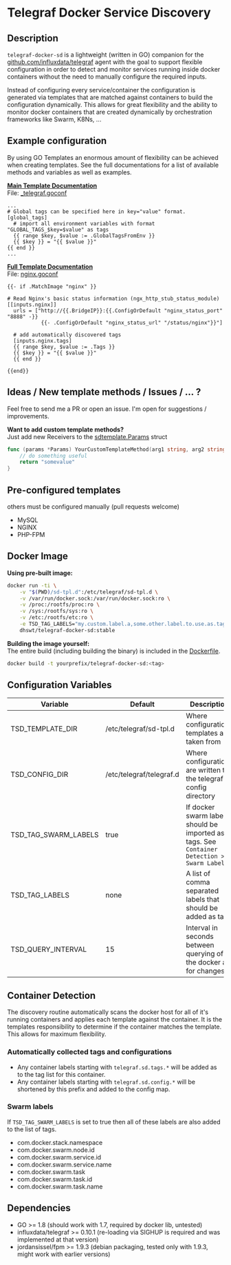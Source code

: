 # Telegraf Docker Service Discovery

## Description
`telegraf-docker-sd` is a lightweight (written in GO) companion for the
[github.com/influxdata/telegraf](https://github.com/influxdata/telegraf)
agent with the goal to support flexible configuration in order to detect
and monitor services running inside docker containers without the need
to manually configure the required inputs.

Instead of configuring every service/container the configuration is
generated via templates that are matched against containers to build
the configuration dynamically. This allows for great flexibility and
the ability to monitor docker containers that are created dynamically by
orchestration frameworks like Swarm, K8Ns, ...

## Example configuration
By using GO Templates an enormous amount of flexibility can be achieved
when creating templates. See the full documentations for a list of
available methods and variables as well as examples.

**[Main Template Documentation](doc/MAIN_TEMPLATE.md)** \
File: [_telegraf.goconf](sd-tpl.d/_telegraf.goconf)
```
...
# Global tags can be specified here in key="value" format.
[global_tags]
  # import all environment variables with format "GLOBAL_TAGS_$key=$value" as tags
  {{ range $key, $value := .GlobalTagsFromEnv }}
  {{ $key }} = "{{ $value }}"
{{ end }}
...
```

**[Full Template Documentation](doc/CONTAINER_TEMPLATE.md)** \
File: [nginx.goconf](sd-tpl.d/nginx.goconf)
```
{{- if .MatchImage "nginx" }}

# Read Nginx's basic status information (ngx_http_stub_status_module)
[[inputs.nginx]]
  urls = ["http://{{.BridgeIP}}:{{.ConfigOrDefault "nginx_status_port" "8888" -}}
           {{- .ConfigOrDefault "nginx_status_url" "/status/nginx"}}"]

  # add automatically discovered tags
  [inputs.nginx.tags]
  {{ range $key, $value := .Tags }}
  {{ $key }} = "{{ $value }}"
  {{ end }}

{{end}}
```

## Ideas / New template methods / Issues / ... ?
Feel free to send me a PR or open an issue. I'm open for suggestions / improvements.

**Want to add custom template methods?** \
Just add new Receivers to the [sdtemplate.Params](sdtemplate/params.go) struct
```go
func (params *Params) YourCustomTemplateMethod(arg1 string, arg2 string, <<whatever>>) string {
    // do something useful
    return "somevalue"
}
```

## Pre-configured templates
others must be configured manually (pull requests welcome)
- MySQL
- NGINX
- PHP-FPM

## Docker Image
**Using pre-built image:**
```bash
docker run -ti \
    -v "$(PWD)/sd-tpl.d":/etc/telegraf/sd-tpl.d \
    -v /var/run/docker.sock:/var/run/docker.sock:ro \
    -v /proc:/rootfs/proc:ro \
    -v /sys:/rootfs/sys:ro \
    -v /etc:/rootfs/etc:ro \
    -e TSD_TAG_LABELS="my.custom.label.a,some.other.label.to.use.as.tags,..." \
    dhswt/telegraf-docker-sd:stable
```

**Building the image yourself:** \
The entire build (including building the binary) is included in the [Dockerfile](Dockerfile).
```bash
docker build -t yourprefix/telegraf-docker-sd:<tag>
```

## Configuration Variables
| Variable             | Default                  | Description                                                                                 |
| ---                  | ---                      | ---                                                                                         |
| TSD_TEMPLATE_DIR     | /etc/telegraf/sd-tpl.d   | Where configurations templates are taken from                                               |
| TSD_CONFIG_DIR       | /etc/telegraf/telegraf.d | Where configurations are written to, the telegraf config directory                          |
| TSD_TAG_SWARM_LABELS | true                     | If docker swarm labels should be imported as tags. See `Container Detection > Swarm Labels` |
| TSD_TAG_LABELS       | none                     | A list of comma separated labels that should be added as tags                               |
| TSD_QUERY_INTERVAL   | 15                       | Interval in seconds between querying of the docker api for changes                          |

## Container Detection
The discovery routine automatically scans the docker host for all of it's running containers and applies each template against the container.
It is the templates responsibility to determine if the container matches the template. This allows for maximum flexibility.

### Automatically collected tags and configurations
- Any container labels starting with `telegraf.sd.tags.*` will be added as to the tag list for this container.
- Any container labels starting with `telegraf.sd.config.*` will be shortened by this prefix and added to the config map.

### Swarm labels
If `TSD_TAG_SWARM_LABELS` is set to true then all of these labels are also added to the list of tags.
- com.docker.stack.namespace
- com.docker.swarm.node.id
- com.docker.swarm.service.id
- com.docker.swarm.service.name
- com.docker.swarm.task
- com.docker.swarm.task.id
- com.docker.swarm.task.name

## Dependencies
- GO >= 1.8 (should work with 1.7, required by docker lib, untested)
- influxdata/telegraf >= 0.10.1 (re-loading via SIGHUP is required and was implemented at that version)
- jordansissel/fpm >= 1.9.3 (debian packaging, tested only with 1.9.3, might work with earlier versions)

